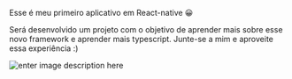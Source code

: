 Esse é meu primeiro aplicativo em React-native 😀

Será desenvolvido um projeto com o objetivo de aprender mais sobre esse novo framework e aprender mais typescript.
Junte-se a mim e aproveite essa experiência :)

![enter image description here](https://www.atakinteractive.com/hubfs/react-native%20%281%29.png)
